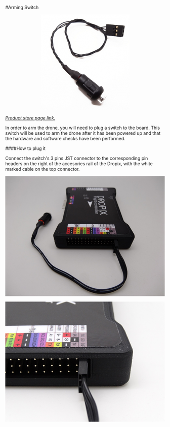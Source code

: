 #Arming Switch

<p align="center">
  <img src="./images/switch.png?raw=true" alt="Switch"/>
</p>

_[Product store page link.](https://drotek.com/shop/en/home/490-led-pushbutton-switch.html)_

In order to arm the drone, you will need to plug a switch to the board. This switch will be used to arm the drone after it has been powered up and that the hardware and software checks have been performed.

####How to plug it

Connect the switch's 3 pins JST connector to the corresponding pin headers on the right of the accesories rail of the Dropix, with the white marked cable on the top connector.

<p align="center">
  <img src="./images/switch2.jpg?raw=true" alt="Switch"/>
</p>

<p align="center">
  <img src="./images/switch1.jpg?raw=true" alt="Switch"/>
</p>
